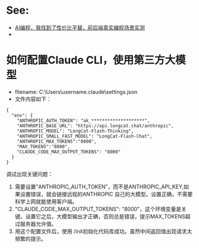 # See:
- [AI编程，我找到了性价比平替，前后端真实编程场景实测](https://www.youtube.com/watch?v=HSmPZT3d1KE)
- 
# 如何配置Claude CLI，使用第三方大模型
- filename: C:\Users\username\.claude\settings.json
- 文件内容如下：
```
{
  "env": {
    "ANTHROPIC_AUTH_TOKEN": "ak_********************",
    "ANTHROPIC_BASE_URL": "https://api.longcat.chat/anthropic",  
    "ANTHROPIC_MODEL": "LongCat-Flash-Thinking",
    "ANTHROPIC_SMALL_FAST_MODEL": "LongCat-Flash-Chat",
    "ANTHROPIC_MAX_TOKENS":"8000",
    "MAX_TOKENS":"8000",
    "CLAUDE_CODE_MAX_OUTPUT_TOKENS": "8000"
  }
}
```
调试出现关键问题：
1. 需要设置"ANTHROPIC_AUTH_TOKEN"，而不是ANTHROPIC_API_KEY,如果设置错误，就会链接远程的ANTHROPIC 自己的大模型。设置正确，不需要科学上网就能使用客户端。
2. "CLAUDE_CODE_MAX_OUTPUT_TOKENS": "8000"，这个环境变量是关键。设置它之后，大模型输出才正确，否则总是错误，提示MAX_TOKENS超过服务器允许值。
3. 用这个配置文件后，使用 /init初始化代码库成功。虽然中间返回值出现请求太频繁的提示。
